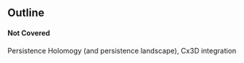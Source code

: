 ## Outline





#### Not Covered

Persistence Holomogy (and persistence landscape), Cx3D integration